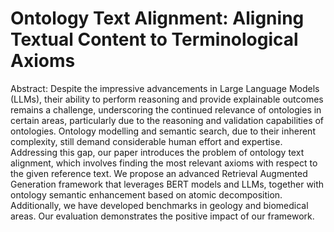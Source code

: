 # Ontology Text Alignment: Aligning Textual Content to Terminological Axioms

Abstract: Despite the impressive advancements in Large Language Models (LLMs), their ability to perform reasoning and provide explainable outcomes remains a challenge, underscoring the continued relevance of ontologies in certain areas, particularly due to the reasoning and validation capabilities of ontologies. Ontology modelling and semantic search, due to their inherent complexity, still demand considerable human effort and expertise. Addressing this gap, our paper introduces the problem of ontology text alignment, which involves finding the most relevant axioms with respect to the given reference text. We propose an advanced Retrieval Augmented Generation framework that leverages BERT models and LLMs, together with ontology semantic enhancement based on atomic decomposition. Additionally, we have developed benchmarks in geology and biomedical areas. Our evaluation demonstrates the positive impact of our framework.

